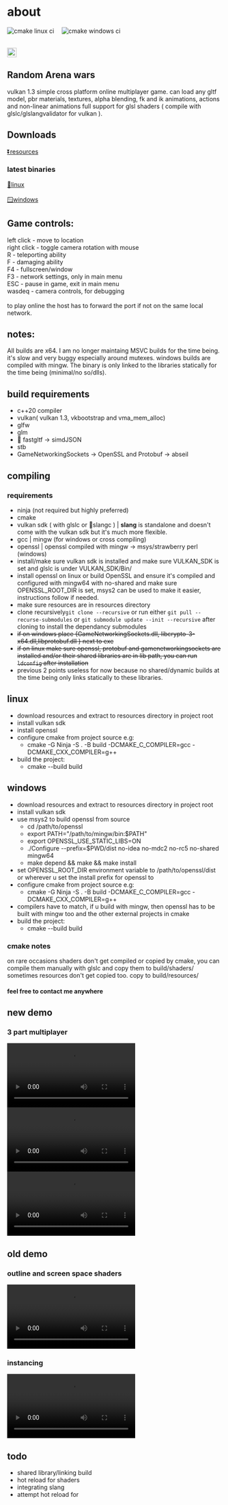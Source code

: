 ﻿# about

 ![cmake linux ci](https://github.com/rarepng/raw/actions/workflows/cmake_lnx.yml/badge.svg)&ensp;&ensp;
 ![cmake windows ci](https://github.com/rarepng/raw/actions/workflows/cmake_win.yml/badge.svg)<br>

 <br>
 <a href="https://discord.gg/kxRUCKAR3T"><img src="https://img.shields.io/badge/join-discord-%23FFFFFFFF?style=flat&logo=discord&labelColor=black" height="22"></a>

## Random Arena wars 
vulkan 1.3 simple cross platform online multiplayer game.
can load any gltf model, pbr materials, textures, alpha blending, fk and ik animations, actions and non-linear animations
full support for glsl shaders ( compile with glslc/glslangvalidator for vulkan ).

## Downloads

[⏬resources](https://drive.google.com/file/d/1ZwYuB17yq-yRpswRISuvSG-_R7j5GKM9/view?usp=sharing)
### latest binaries
[🐧linux](https://github.com/rarepng/raw/releases/download/alpha/rawl.7z)<br><br>
[🪟windows](https://github.com/rarepng/raw/releases/download/alpha/raw.7z)

## Game controls:

left click - move to location<br>
right click - toggle camera rotation with mouse<br>
R - teleporting ability<br>
F - damaging ability<br>
F4 - fullscreen/window<br>
F3 - network settings, only in main menu<br>
ESC - pause in game, exit in main menu<br>
wasdeq - camera controls, for debugging<br><br>
to play online the host has to forward the port if not on the same local network.


## notes:
All builds are x64.
I am no longer maintaing MSVC builds for the time being. it's slow and very buggy especially around mutexes. windows builds are compiled with mingw.
The binary is only linked to the libraries statically for the time being (minimal/no so/dlls).

## build requirements
* c++20 compiler
* vulkan( vulkan 1.3, vkbootstrap and vma_mem_alloc)
* glfw
* glm
* 🌟 fastgltf -> simdJSON
* stb
* GameNetworkingSockets -> OpenSSL and Protobuf -> abseil

## compiling

### requirements
- ninja (not required but highly preferred)
- cmake
- vulkan sdk ( with glslc or 🌟slangc ) | **slang** is standalone and doesn't come with the vulkan sdk but it's much more flexible.
- gcc | mingw (for windows or cross compiling)
- openssl | openssl compiled with mingw -> msys/strawberry perl (windows)
- install/make sure vulkan sdk is installed and make sure VULKAN_SDK is set and glslc is under VULKAN_SDK/Bin/
- install openssl on linux or build OpenSSL and ensure it's compiled and configured with mingw64 with no-shared and make sure OPENSSL_ROOT_DIR is set, msys2 can be used to make it easier, instructions follow if needed.
- make sure resources are in resources directory
- clone recursively```git clone --recursive``` or run either ```git pull --recurse-submodules``` or ```git submodule update --init --recursive``` after cloning to install the dependancy submodules
- ~~if on windows place {GameNetworkingSockets.dll, libcrypto-3-x64.dll,libprotobuf.dll } next to exe~~
- ~~if on linux make sure openssl, protobuf and gamenetworkingsockets are installed and/or their shared libraries are in lib path, you can run `ldconfig` after installation~~
- previous 2 points useless for now because no shared/dynamic builds at the time being only links statically to these libraries.

## linux
- download resources and extract to resources directory in project root
- install vulkan sdk
- install openssl 
- configure cmake from project source e.g: 
	- cmake -G Ninja -S . -B build -DCMAKE_C_COMPILER=gcc -DCMAKE_CXX_COMPILER=g++
- build the project:
	- cmake --build build

	
## windows
- download resources and extract to resources directory in project root
- install vulkan sdk
- use msys2 to build openssl from source
	- cd /path/to/openssl
	- export PATH="/path/to/mingw/bin:$PATH"
	- export OPENSSL_USE_STATIC_LIBS=ON
	- ./Configure --prefix=$PWD/dist no-idea no-mdc2 no-rc5 no-shared mingw64
	- make depend && make && make install
- set OPENSSL_ROOT_DIR environment variable to /path/to/openssl/dist or wherever u set the install prefix for openssl to
- configure cmake from project source e.g: 
	- cmake -G Ninja -S . -B build -DCMAKE_C_COMPILER=gcc -DCMAKE_CXX_COMPILER=g++
- compilers have to match, if u build with mingw, then openssl has to be built with mingw too and the other external projects in cmake
- build the project:
	- cmake --build build


### cmake notes
on rare occasions shaders don't get compiled or copied by cmake, you can compile them manually with glslc and copy them to build/shaders/ <br>
sometimes resources don't get copied too. copy to build/resources/

#### feel free to contact me anywhere

## new demo
### 3 part multiplayer<br>
<video src=https://github.com/user-attachments/assets/6d03127e-c95a-4dc3-931c-8750e5c5f008>https://rarepng.github.io/vidz/0_1.mp4</video>
<video src=https://github.com/user-attachments/assets/c01b2221-fbd6-42c1-a831-639ce9b4352b>https://rarepng.github.io/vidz/0_2.mp4</video>
<video src=https://github.com/user-attachments/assets/de65abb7-434f-45c6-a867-2995c5120fe6>https://rarepng.github.io/vidz/0_3.mp4</video>



## old demo
### outline and screen space shaders
<video src=https://github.com/rarepng/engine/assets/153374928/3d27590c-4bc7-42e4-b4b2-26ca9753ddff></video>
### instancing
<video src=https://github.com/rarepng/engine/assets/153374928/d85023e9-e746-4230-af61-36fb7b283cc4></video>

## todo
- shared library/linking build
- hot reload for shaders
- integrating slang
- attempt hot reload for
